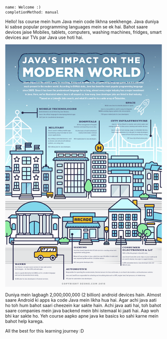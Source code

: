 ```ngMeta
name: Welcome :)
completionMethod: manual
```

Hello! Iss course mein hum Java mein code likhna seekhenge. Java duniya ki sabse popular programming languages mein se ek hai. Bahot saare devices jaise Mobiles, tablets, computers, washing machines, fridges, smart devices aur TVs par Java use hoti hai.

![Who Uses Java?](assets/Welcome_DZoneWhoUsesJava.png)

Duniya mein lagbagh 2,000,000,000 (2 billion) android devices hain. Almost saare Android ki apps ka code Java mein likha hua hai. Agar achi java aati ho toh hum bahot saari cheezein kar sakte hain. Achi java aati hai, toh bahot saare companies mein java backend mein bhi istemaal ki jaati hai. Aap woh bhi kar sakte ho. Yeh course aapko apne java ke basics ko sahi karne mein bahot help karega.

All the best for this learning journey :D
